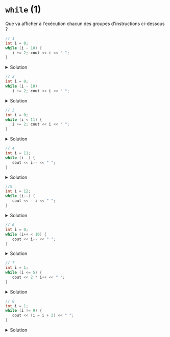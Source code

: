 # `while` (1)

Que va afficher à l'exécution chacun des groupes d'instructions ci-dessous ?

~~~cpp
// 1
int i = 0;
while (i - 10) {
   i += 2; cout << i << " ";
}
~~~

<details>
<summary>Solution</summary>

~~~
2 4 6 8 10
~~~
</details>


~~~cpp
// 2
int i = 0;
while (i - 10)
   i += 2; cout << i << " ";
~~~

<details>
<summary>Solution</summary>
   
~~~
10
~~~

Noter que cout ne fait pas partie de la boucle
</details>


~~~cpp
// 3
int i = 0;
while (i < 11) {
   i += 2; cout << i << " ";
}
~~~

<details>
<summary>Solution</summary>

~~~
2 4 6 8 10 12
~~~
</details>

~~~cpp
// 4
int i = 11;
while (i--) {
   cout << i-- << " ";
}
~~~

<details>
<summary>Solution</summary>

~~~
10 8 6 4 2 0 -2 -4 …
~~~
boucle infinie
</details>

~~~cpp
//5
int i = 12;
while (i--) {
   cout << --i << " ";
}
~~~

<details>
<summary>Solution</summary>

~~~
10 8 6 4 2 0
~~~
</details>

~~~cpp
// 6	
int i = 0;
while (i++ < 10) {
   cout << i-- << " ";
}
~~~

<details>
<summary>Solution</summary>

~~~
1 1 1 1 1 1 1 1 .... 
~~~
boucle infinie
</details>

~~~cpp
// 7	
int i = 1;
while (i <= 5) {
   cout << 2 * i++ << " ";
}
~~~

<details>
<summary>Solution</summary>

~~~
2 4 6 8 10
~~~
</details>

~~~cpp
// 8
int i = 1;
while (i != 9) {
   cout << (i = i + 2) << " ";
}
~~~

<details>
<summary>Solution</summary>

~~~
3 5 7 9
~~~
</details>
